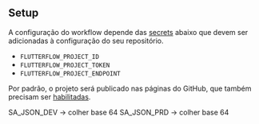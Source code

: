 ## Setup

A configuração do workflow depende das [secrets](https://docs.github.com/en/actions/security-for-github-actions/security-guides/using-secrets-in-github-actions) abaixo
que devem ser adicionadas à configuração do seu repositório.

 - `FLUTTERFLOW_PROJECT_ID`
 - `FLUTTERFLOW_PROJECT_TOKEN`
 - `FLUTTERFLOW_PROJECT_ENDPOINT`

Por padrão, o projeto será publicado nas páginas do GitHub, que também precisam ser [habilitadas](https://docs.github.com/en/pages/quickstart).


SA_JSON_DEV -> colher base 64
SA_JSON_PRD -> colher base 64
